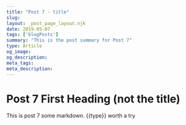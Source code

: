 ```yaml
---
title: "Post 7 - title"
slug: 
layout: _post_page_layout.njk
date: 2019-05-07
tags: ['blogPosts']
summary: "This is the post summary for Post 7"
type: Article 
og_image:
og_description:
meta_tags:
meta_description:
---
```

# Post 7 First Heading (not the title)
  
This is post 7 some markdown.  {{type}} worth a try
